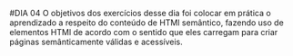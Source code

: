 #DIA 04
O objetivos dos exercícios desse dia foi colocar em prática o aprendizado a respeito do conteúdo de HTMl semântico, fazendo uso de elementos HTMl de acordo com o sentido que eles carregam para criar páginas semânticamente válidas e acessíveis.
